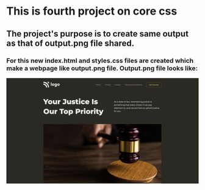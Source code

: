 # This is fourth project on core css
## The project's purpose is to create same output as that of output.png file shared.
### For this new index.html and styles.css files are created which make a webpage like output.png file. Output.png file looks like:
![Output expected](output.png)
